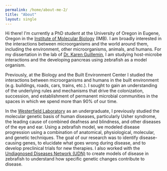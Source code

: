 ```yaml
---
permalink: /home/about-me-2/
title: "About"
layout: single
---
```


Hi there! I'm currently a PhD student at the University of Oregon in Eugene, Oregon in the [Institute of Molecular Biology](http://molbio.uoregon.edu/) (IMB). I am broadly interested in the interactions between microorganisms and the world around them, including the environment, other microorganisms, animals, and humans. For my dissertation in the lab of [Dr. Karen Guillemin](http://molbio.uoregon.edu/guillemin/), I am studying host-microbe interactions and the developing pancreas using zebrafish as a model organism.    

Previously, at the Biology and the Built Environment Center I studied the interactions between microorganisms and humans in the built environment (e.g. buildings, roads, cars, trains, etc.). I sought to gain an understanding of the underlying rules and mechanisms that drive the colonization, succession, and establishment of permanent microbial communities in the spaces in which we spend more than 90% of our time.

In the [Westerfield Laboratory](https://ion.uoregon.edu/content/westerfield-laboratory) as an undergraduate, I previously studied the molecular genetic basis of human diseases, particularly Usher syndrome, the leading cause of combined deafness and blindness, and other diseases of the eye and ear. Using a zebrafish model, we modeled disease progression using a combination of anatomical, physiological, molecular, and genetic techniques. The goal of our research was to identify disease-causing genes, to elucidate what goes wrong during disease, and to develop preclinical trials for new therapies. I also worked with the [Undiagnosed Diseases Network (UDN)](https://undiagnosed.hms.harvard.edu/) to create models of disease in zebrafish to understand how specific genetic changes contribute to disease.
